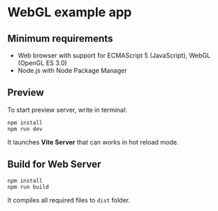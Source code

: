 # WebGL example app

## Minimum requirements
* Web browser with support for ECMAScript 5 (JavaScript), WebGL (OpenGL ES 3.0)
* Node.js with Node Package Manager

## Preview
To start preview server, write in terminal:
```
npm install
npm run dev
```
It launches **Vite Server** that can works in hot reload mode.

## Build for Web Server
```
npm install
npm run build
```
It compiles all required files to `dist` folder.